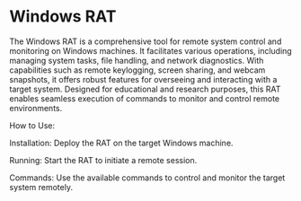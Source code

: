 # Windows RAT

The Windows RAT is a comprehensive tool for remote system control and monitoring on Windows machines. It facilitates various operations, including managing system tasks, file handling, and network diagnostics. With capabilities such as remote keylogging, screen sharing, and webcam snapshots, it offers robust features for overseeing and interacting with a target system. Designed for educational and research purposes, this RAT enables seamless execution of commands to monitor and control remote environments.

How to Use:

Installation: Deploy the RAT on the target Windows machine.

Running: Start the RAT to initiate a remote session.

Commands: Use the available commands to control and monitor the target system remotely.


